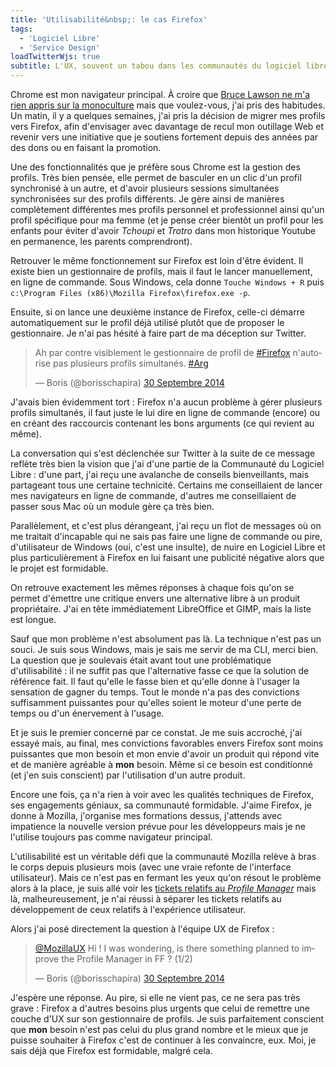 ```yaml
---
title: 'Utilisabilité&nbsp;: le cas Firefox'
tags:
  - 'Logiciel Libre'
  - 'Service Design'
loadTwitterWjs: true
subtitle: L'UX, souvent un tabou dans les communautés du logiciel libre
---
```


Chrome est mon navigateur principal. À croire que
[Bruce Lawson ne m'a rien appris sur la monoculture](https://vimeo.com/52171395 '"Oh IE6 how we loved you", Bruce Lawson ", Sud Web 2012')
mais que voulez-vous, j'ai pris des habitudes. Un matin, il y a quelques
semaines, j'ai pris la décision de migrer mes profils vers Firefox, afin
d'envisager avec davantage de recul mon outillage Web et revenir vers une
initiative que je soutiens fortement depuis des années par des dons ou en
faisant la promotion.

<!-- more -->

Une des fonctionnalités que je préfère sous Chrome est la gestion des profils.
Très bien pensée, elle permet de basculer en un clic d'un profil synchronisé à
un autre, et d'avoir plusieurs sessions simultanées synchronisées sur des
profils différents. Je gère ainsi de manières complètement différentes mes
profils personnel et professionnel ainsi qu'un profil spécifique pour ma femme
(et je pense créer bientôt un profil pour les enfants pour éviter d'avoir
_Tchoupi_ et _Trotro_ dans mon historique Youtube en permanence, les parents
comprendront).

Retrouver le même fonctionnement sur Firefox est loin d'être évident. Il existe
bien un gestionnaire de profils, mais il faut le lancer manuellement, en ligne
de commande. Sous Windows, cela donne `Touche Windows + R` puis
`c:\Program Files (x86)\Mozilla Firefox\firefox.exe -p`.

Ensuite, si on lance une deuxième instance de Firefox, celle-ci démarre
automatiquement sur le profil déjà utilisé plutôt que de proposer le
gestionnaire. Je n'ai pas hésité à faire part de ma déception sur Twitter.

<blockquote class="twitter-tweet" lang="fr"><p lang="fr" dir="ltr">Ah par contre visiblement le gestionnaire de profil de <a href="https://twitter.com/hashtag/Firefox?src=hash">#Firefox</a> n&#39;autorise pas plusieurs profils simultanés. <a href="https://twitter.com/hashtag/Arg?src=hash">#Arg</a></p>&mdash; Boris (@borisschapira) <a href="https://twitter.com/borisschapira/status/516871050404298752">30 Septembre 2014</a></blockquote>

J'avais bien évidemment tort&nbsp;: Firefox n'a aucun problème à gérer plusieurs
profils simultanés, il faut juste le lui dire en ligne de commande (encore) ou
en créant des raccourcis contenant les bons arguments (ce qui revient au même).

La conversation qui s'est déclenchée sur Twitter à la suite de ce message
reflète très bien la vision que j'ai d'une partie de la Communauté du Logiciel
Libre&nbsp;: d'une part, j'ai reçu une avalanche de conseils bienveillants, mais
partageant tous une certaine technicité. Certains me conseillaient de lancer mes
navigateurs en ligne de commande, d'autres me conseillaient de passer sous Mac
où un module gère ça très bien.

Parallèlement, et c'est plus dérangeant, j'ai reçu un flot de messages où on me
traitait d'incapable qui ne sais pas faire une ligne de commande ou pire,
d'utilisateur de Windows (oui, c'est une insulte), de nuire en Logiciel Libre et
plus particulièrement à Firefox en lui faisant une publicité négative alors que
le projet est formidable.

On retrouve exactement les mêmes réponses à chaque fois qu'on se permet
d'émettre une critique envers une alternative libre à un produit propriétaire.
J'ai en tête immédiatement LibreOffice et GIMP, mais la liste est longue.

Sauf que mon problème n'est absolument pas là. La technique n'est pas un souci.
Je suis sous Windows, mais je sais me servir de ma CLI, merci bien. La question
que je soulevais était avant tout une problématique d'utilisabilité&nbsp;: il ne
suffit pas que l'alternative fasse ce que la solution de référence fait. Il faut
qu'elle le fasse bien et qu'elle donne à l'usager la sensation de gagner du
temps. Tout le monde n'a pas des convictions suffisamment puissantes pour
qu'elles soient le moteur d'une perte de temps ou d'un énervement à l'usage.

Et je suis le premier concerné par ce constat. Je me suis accroché, j'ai essayé
mais, au final, mes convictions favorables envers Firefox sont moins puissantes
que mon besoin et mon envie d'avoir un produit qui répond vite et de manière
agréable à **mon** besoin. Même si ce besoin est conditionné (et j'en suis
conscient) par l'utilisation d'un autre produit.

Encore une fois, ça n'a rien à voir avec les qualités techniques de Firefox, ses
engagements géniaux, sa communauté formidable. J'aime Firefox, je donne à
Mozilla, j'organise mes formations dessus, j'attends avec impatience la nouvelle
version prévue pour les développeurs mais je ne l'utilise toujours pas comme
navigateur principal.

L'utilisabilité est un véritable défi que la communauté Mozilla relève à bras le
corps depuis plusieurs mois (avec une vraie refonte de l'interface utilisateur).
Mais ce n'est pas en fermant les yeux qu'on résout le problème alors à la place,
je suis allé voir les
[tickets relatifs au _Profile Manager_](https://bugzilla.mozilla.org/buglist.cgi?query_format=specific&order=relevance+desc&bug_status=__open__&product=&content=profile+manager&comments=0)
mais là, malheureusement, je n'ai réussi à séparer les tickets relatifs au
développement de ceux relatifs à l'expérience utilisateur.

Alors j'ai posé directement la question à l'équipe UX de Firefox&nbsp;:

<blockquote class="twitter-tweet" lang="fr"><p lang="en" dir="ltr"><a href="https://twitter.com/MozillaUX">@MozillaUX</a> Hi ! I was wondering, is there something planned to improve the Profile Manager in FF ? (1/2)</p>&mdash; Boris (@borisschapira) <a href="https://twitter.com/borisschapira/status/516956859434274816">30 Septembre 2014</a></blockquote>

J'espère une réponse. Au pire, si elle ne vient pas, ce ne sera pas très
grave&nbsp;: Firefox a d'autres besoins plus urgents que celui de remettre une
couche d'UX sur son gestionnaire de profils. Je suis parfaitement conscient que
**mon** besoin n'est pas celui du plus grand nombre et le mieux que je puisse
souhaiter à Firefox c'est de continuer à les convaincre, eux. Moi, je sais déjà
que Firefox est formidable, malgré cela.
